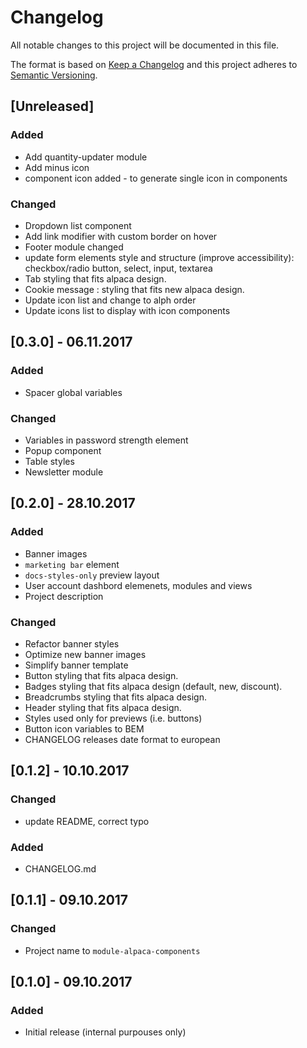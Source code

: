 # Changelog
All notable changes to this project will be documented in this file.

The format is based on [Keep a Changelog](http://keepachangelog.com/en/1.0.0/)
and this project adheres to [Semantic Versioning](http://semver.org/spec/v2.0.0.html).

## [Unreleased]
### Added
 - Add quantity-updater module
 - Add minus icon
 - component icon added - to generate single icon in components

### Changed
 - Dropdown list component
 - Add link modifier with custom border on hover
 - Footer module changed
 - update form elements style and structure (improve accessibility):
   checkbox/radio button, select, input, textarea
 - Tab styling that fits alpaca design.
 - Cookie message : styling that fits new alpaca design.
 - Update icon list and change to alph order
 - Update icons list to display with icon components

## [0.3.0] - 06.11.2017
### Added
- Spacer global variables

### Changed
 - Variables in password strength element
 - Popup component
 - Table styles
 - Newsletter module

## [0.2.0] - 28.10.2017
### Added
 - Banner images
 - `marketing bar` element
 - `docs-styles-only` preview layout
 - User account dashbord elemenets, modules and views
 - Project description

### Changed
 - Refactor banner styles
 - Optimize new banner images
 - Simplify banner template
 - Button styling that fits alpaca design.
 - Badges styling that fits alpaca design (default, new, discount).
 - Breadcrumbs styling that fits alpaca design.
 - Header styling that fits alpaca design.
 - Styles used only for previews (i.e. buttons)
 - Button icon variables to BEM
 - CHANGELOG releases date format to european

## [0.1.2] - 10.10.2017
### Changed
 - update README, correct typo

### Added
 - CHANGELOG.md

## [0.1.1] - 09.10.2017
### Changed
 - Project name to `module-alpaca-components`

## [0.1.0] - 09.10.2017
### Added
 - Initial release (internal purpouses only)
